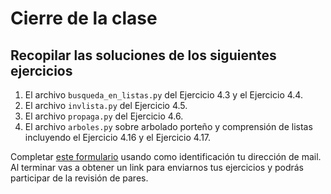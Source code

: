 # Cierre de la clase

## Recopilar las soluciones de los siguientes ejercicios

1. El archivo `busqueda_en_listas.py` del Ejercicio 4.3 y el Ejercicio 4.4.
2. El archivo `invlista.py` del Ejercicio 4.5.
3. El archivo `propaga.py` del Ejercicio 4.6.
4. El archivo `arboles.py` sobre arbolado porteño y comprensión de listas incluyendo el Ejercicio 4.16 y el Ejercicio 4.17.

Completar [este formulario](https://docs.google.com/forms/d/1Q9PJXmFxRkhgbVWIbieaGkbjwdivGXJFeRIi407apkk) usando como identificación tu dirección de mail.
Al terminar vas a obtener un link para enviarnos tus ejercicios y podrás participar de la revisión de pares.
